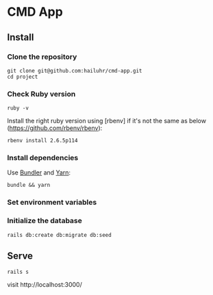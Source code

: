 # CMD App

## Install

### Clone the repository

```shell
git clone git@github.com:hailuhr/cmd-app.git
cd project
```

### Check Ruby version

```terminal
ruby -v
```

Install the right ruby version using [rbenv] if it's not the same as below (https://github.com/rbenv/rbenv):

```terminal
rbenv install 2.6.5p114
```

### Install dependencies

Use [Bundler](https://github.com/bundler/bundler) and [Yarn](https://github.com/yarnpkg/yarn):

```terminal
bundle && yarn
```

### Set environment variables

### Initialize the database

```terminal
rails db:create db:migrate db:seed
```

## Serve

```terminal
rails s
```

visit http://localhost:3000/
